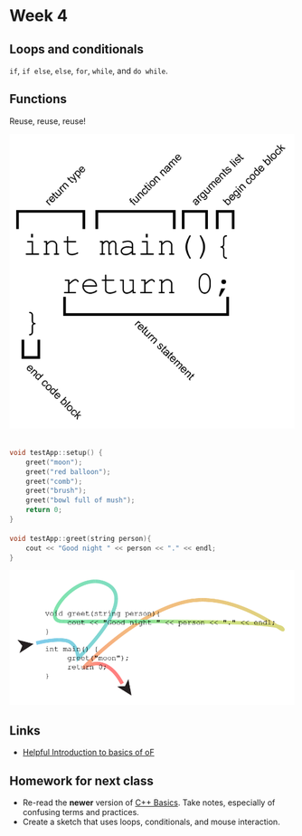 # Week 4

## Loops and conditionals

`if`, `if else`, `else`, `for`, `while`, and `do while`.

## Functions

Reuse, reuse, reuse!

![Anatomy of a Function](images/function-anatomy.png)

```cpp

void testApp::setup() {
    greet("moon");
    greet("red balloon");
    greet("comb");
    greet("brush");
    greet("bowl full of mush");
    return 0;
}

void testApp::greet(string person){
    cout << "Good night " << person << "." << endl;
}

```

![Function call](images/function-call.png)

## Links
- [Helpful Introduction to basics of oF](http://www.openframeworks.cc/tutorials/introduction/001_chapter1.html)

## Homework for next class
- Re-read the __newer__ version of [C++ Basics](https://github.com/openframeworks/ofBook/blob/master/20_intro_to_graphics/chapter.md). Take notes, especially of confusing terms and practices.
- Create a sketch that uses loops, conditionals, and mouse interaction.